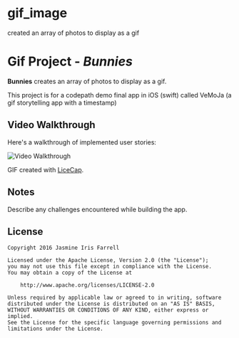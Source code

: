 # gif_image
created an array of photos to display as a gif
# Gif Project - *Bunnies*

**Bunnies** creates an array of photos to display as a gif.

This project is for a codepath demo final app in iOS (swift) called VeMoJa (a gif storytelling app with a timestamp)

## Video Walkthrough 

Here's a walkthrough of implemented user stories:

<img src='https://github.com/jasmineiris/gif_project/blob/master/gifExample/gif_test1.gif' title='Video Walkthrough' width='' alt='Video Walkthrough' />

GIF created with [LiceCap](http://www.cockos.com/licecap/).

## Notes

Describe any challenges encountered while building the app.

## License

    Copyright 2016 Jasmine Iris Farrell

    Licensed under the Apache License, Version 2.0 (the "License");
    you may not use this file except in compliance with the License.
    You may obtain a copy of the License at

        http://www.apache.org/licenses/LICENSE-2.0

    Unless required by applicable law or agreed to in writing, software
    distributed under the License is distributed on an "AS IS" BASIS,
    WITHOUT WARRANTIES OR CONDITIONS OF ANY KIND, either express or implied.
    See the License for the specific language governing permissions and
    limitations under the License.
